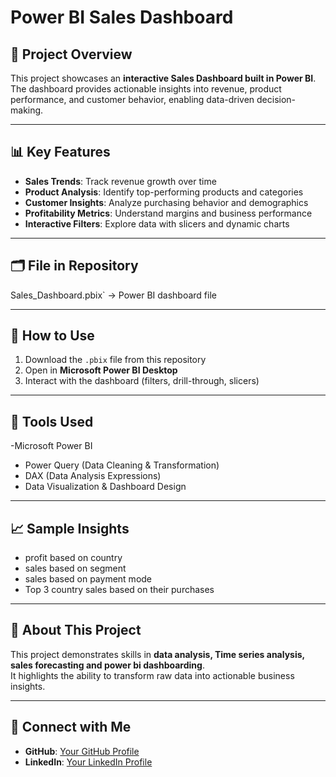# Power BI Sales Dashboard

## 📌 Project Overview
This project showcases an **interactive Sales Dashboard built in Power BI**.  
The dashboard provides actionable insights into revenue, product performance, and customer behavior, enabling data-driven decision-making.  

---

## 📊 Key Features
- **Sales Trends**: Track revenue growth over time  
- **Product Analysis**: Identify top-performing products and categories  
- **Customer Insights**: Analyze purchasing behavior and demographics  
- **Profitability Metrics**: Understand margins and business performance  
- **Interactive Filters**: Explore data with slicers and dynamic charts  

---

## 🗂️ File in Repository
   Sales_Dashboard.pbix` → Power BI dashboard file 

---

## 🚀 How to Use
1. Download the `.pbix` file from this repository  
2. Open in **Microsoft Power BI Desktop**  
3. Interact with the dashboard (filters, drill-through, slicers)  

---

## 🔧 Tools Used
-Microsoft Power BI  
- Power Query (Data Cleaning & Transformation)  
- DAX (Data Analysis Expressions)  
- Data Visualization & Dashboard Design  
---

## 📈 Sample Insights
- profit based on country
- sales based on segment
- sales based on payment mode
- Top 3 country sales based on their purchases 

---

## 💼 About This Project
This project demonstrates skills in **data analysis, Time series analysis, sales forecasting and power bi dashboarding**.  
It highlights the ability to transform raw data into actionable business insights.

---

## 🔗 Connect with Me
- **GitHub**: [Your GitHub Profile](https://github.com/YourUsername)  
- **LinkedIn**: [Your LinkedIn Profile](#)  
